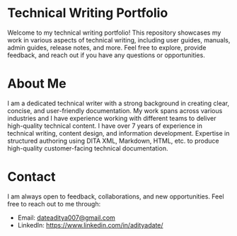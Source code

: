 # Technical Writing Portfolio

Welcome to my technical writing portfolio! This repository showcases my work in various aspects of technical writing, including user guides, manuals, admin guides, release notes, and more. Feel free to explore, provide feedback, and reach out if you have any questions or opportunities.

# About Me

I am a dedicated technical writer with a strong background in creating clear, concise, and user-friendly documentation. My work spans across various industries and I have experience working with different teams to deliver high-quality technical content. I have over 7 years of experience in technical writing, content design, and information development. Expertise in structured authoring using DITA XML, Markdown, HTML, etc. to produce high-quality customer-facing technical documentation.

# Contact

I am always open to feedback, collaborations, and new opportunities. Feel free to reach out to me through:

- Email: dateaditya007@gmail.com
- LinkedIn: https://www.linkedin.com/in/adityadate/

